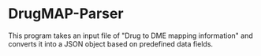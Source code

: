# DrugMAP-Parser
This program takes an input file of "Drug to DME mapping information" and converts it into a JSON object based on predefined data fields. 
